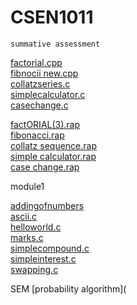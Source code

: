 # CSEN1011

  
    summative assessment
    
[factorial.cpp](https://github.com/anjalianni/CSEN1011/blob/13bace14e91b9d9ae2509e0c336aa59fcf83d2fa/factorial.cpp)<br/>
[fibnocii new.cpp](https://github.com/anjalianni/CSEN1011/blob/13bace14e91b9d9ae2509e0c336aa59fcf83d2fa/fibnocci%20new.cpp)<br/>
[collatzseries.c](https://github.com/anjalianni/CSEN1011/blob/9f7bd72c73e3b996caf639423a6747d30234b1b8/collatzseries.c)<br/>
[simplecalculator.c](https://github.com/anjalianni/CSEN1011/blob/9f7bd72c73e3b996caf639423a6747d30234b1b8/simplecalculator.c)<br/>
[casechange.c](https://github.com/anjalianni/CSEN1011/blob/9f7bd72c73e3b996caf639423a6747d30234b1b8/casechange.c)<br/>

[factORIAL(3).rap](https://github.com/anjalianni/CSEN1011/blob/5e16a5baf30b0a3caaa7400c99e0df1cc285caa7/FactORIAL.rap)<br/>
[fibonacci.rap](https://github.com/anjalianni/CSEN1011/blob/5e16a5baf30b0a3caaa7400c99e0df1cc285caa7/fibonacci.rap)<br/>
[collatz sequence.rap](https://github.com/anjalianni/CSEN1011/blob/5e16a5baf30b0a3caaa7400c99e0df1cc285caa7/collatz%20sequence.rap)<br/>
[simple calculator.rap](https://github.com/anjalianni/CSEN1011/blob/5e16a5baf30b0a3caaa7400c99e0df1cc285caa7/simple%20calculator.rap)<br/>
[case change.rap](https://github.com/anjalianni/CSEN1011/blob/5e16a5baf30b0a3caaa7400c99e0df1cc285caa7/casechange.rap)<br/>

module1 

[addingofnumbers](https://github.com/anjalianni/CSEN1011/blob/5e73ec745fa59ec7fc901f1dcc5b46979b2361a8/addingofnumbers.c)<br/>
[ascii.c](https://github.com/anjalianni/CSEN1011/blob/8c70f0bb9daaa10ff6361834070e9117984d176c/ascii.c)<br/>
[helloworld.c](https://github.com/anjalianni/CSEN1011/blob/71f5f940db14762fdf3d3cedcaa7f91e52a90914/helloworld.c)<br/>
[marks.c](https://github.com/anjalianni/CSEN1011/blob/7bae74cb606f335da8441be3faaf344c625fc9cd/marks.c)<br/>
[simplecompound.c](https://github.com/anjalianni/CSEN1011/blob/6df4d5976f65391c30b7e4851b7826592a780973/simplecompond.c)<br/>
[simpleinterest.c](https://github.com/anjalianni/CSEN1011/blob/acab67cb7fabcc5f4586df417691d9ba5daeebcb/simpleinterest.c)<br/>
[swapping.c](https://github.com/anjalianni/CSEN1011/blob/9671295f0df11fe11947aa74c909a4e9d3c9b283/swapping.c)<br/>

SEM
[probability algorithm](

